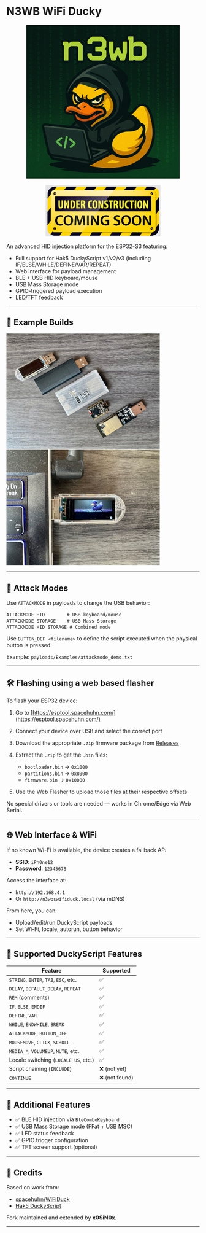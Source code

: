# N3WB WiFi Ducky

<p align="center">
    <img alt="WiFi Duck (n3wb edition)" src="content/n3wb_main_evil.png" width="400">
</p>
<p align="center">
    <img alt="WiFi Duck (n3wb edition)" src="content/Under-Construction.png" width="300">
</p>

An advanced HID injection platform for the ESP32-S3 featuring:

* Full support for Hak5 DuckyScript v1/v2/v3 (including IF/ELSE/WHILE/DEFINE/VAR/REPEAT)
* Web interface for payload management
* BLE + USB HID keyboard/mouse
* USB Mass Storage mode
* GPIO-triggered payload execution
* LED/TFT feedback

---

## 🧨 Example Builds

<img alt="WiFi Duck (n3wb edition)" src="content/IMG_8255.jpg" width="400"> <img alt="WiFi Duck (n3wb edition)" src="content/IMG_8254.jpg" width="400">

---

## 🧨 Attack Modes

Use `ATTACKMODE` in payloads to change the USB behavior:

```ducky
ATTACKMODE HID        # USB keyboard/mouse
ATTACKMODE STORAGE    # USB Mass Storage
ATTACKMODE HID STORAGE # Combined mode
```

Use `BUTTON_DEF <filename>` to define the script executed when the physical button is pressed.

Example: `payloads/Examples/attackmode_demo.txt`

---

## 🛠 Flashing using a web based flasher

To flash your ESP32 device:

1. Go to [https://esptool.spacehuhn.com/](https://esptool.spacehuhn.com/)
2. Connect your device over USB and select the correct port
3. Download the appropriate `.zip` firmware package from [Releases](https://github.com/x0SiN0x/n3wbWiFiDucky/releases)
4. Extract the `.zip` to get the `.bin` files:

   * `bootloader.bin` → `0x1000`
   * `partitions.bin` → `0x8000`
   * `firmware.bin`   → `0x10000`
5. Use the Web Flasher to upload those files at their respective offsets

No special drivers or tools are needed — works in Chrome/Edge via Web Serial.


---

## 🌐 Web Interface & WiFi

If no known Wi-Fi is available, the device creates a fallback AP:

* **SSID**: `iPh0ne12`
* **Password**: `12345678`

Access the interface at:

* `http://192.168.4.1`
* Or `http://n3wbswifiduck.local` (via mDNS)

From here, you can:

* Upload/edit/run DuckyScript payloads
* Set Wi-Fi, locale, autorun, button behavior

---

## 📝 Supported DuckyScript Features

| Feature                               | Supported     |
| ------------------------------------- | ------------- |
| `STRING`, `ENTER`, `TAB`, `ESC`, etc. | ✅             |
| `DELAY`, `DEFAULT_DELAY`, `REPEAT`    | ✅             |
| `REM` (comments)                      | ✅             |
| `IF`, `ELSE`, `ENDIF`                 | ✅             |
| `DEFINE`, `VAR`                       | ✅             |
| `WHILE`, `ENDWHILE`, `BREAK`          | ✅             |
| `ATTACKMODE`, `BUTTON_DEF`            | ✅             |
| `MOUSEMOVE`, `CLICK`, `SCROLL`        | ✅             |
| `MEDIA_*`, `VOLUMEUP`, `MUTE`, etc.   | ✅             |
| Locale switching (`LOCALE US`, etc.)  | ✅             |
| Script chaining (`INCLUDE`)           | ❌ (not yet)   |
| `CONTINUE`                            | ❌ (not found) |

---

## 🧪 Additional Features

* ✅ BLE HID injection via `BleComboKeyboard`
* ✅ USB Mass Storage mode (FFat + USB MSC)
* ✅ LED status feedback
* ✅ GPIO trigger configuration
* ✅ TFT screen support (optional)

---

## 🧠 Credits

Based on work from:

* [spacehuhn/WiFiDuck](https://github.com/spacehuhn/WiFiDuck)
* [Hak5 DuckyScript](https://docs.hak5.org/hak5-usb-rubber-ducky)

Fork maintained and extended by **x0SiN0x**.

---
